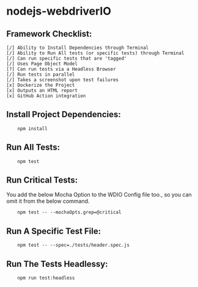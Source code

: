 # nodejs-webdriverIO

## Framework Checklist:
```
[/] Ability to Install Dependencies through Terminal
[/] Ability to Run All tests (or specific tests) through Terminal
[/] Can run specific tests that are 'tagged'
[/] Uses Page Object Model
[?] Can run tests via a Headless Browser
[/] Run tests in parallel
[/] Takes a screenshot upon test failures
[x] Dockerize the Project
[x] Outputs an HTML report
[x] GitHub Action integration
```

## Install Project Dependencies:
```
	npm install
```

## Run All Tests:
```
	npm test
```

## Run Critical Tests:
You add the below Mocha Option to the WDIO Config file too., so you can omit it from the below command.
```
	npm test -- --mochaOpts.grep=@critical
```


## Run A Specific Test File:
```
	npm test -- --spec=./tests/header.spec.js
```

## Run The Tests Headlessy:
```
	npm run test:headless
```


